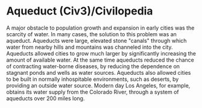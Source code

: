# Aqueduct (Civ3)/Civilopedia

A major obstacle to population growth and expansion in early cities was the scarcity of water. In many cases, the solution to this problem was an aqueduct. Aqueducts were large, elevated stone "canals" through which water from nearby hills and mountains was channeled into the city. Aqueducts allowed cities to grow much larger by significantly increasing the amount of available water. At the same time aqueducts reduced the chance of contracting water-borne diseases, by reducing the dependence on stagnant ponds and wells as water sources. Aqueducts also allowed cities to be built in normally inhospitable environments, such as deserts, by providing an outside water source. Modern day Los Angeles, for example, obtains its water supply from the Colorado River, through a system of aqueducts over 200 miles long.